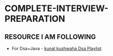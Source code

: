# COMPLETE-INTERVIEW-PREPARATION
## RESOURCE I AM FOLLOWING 
  -  For Dsa+Java  - [ kunal kushwaha Dsa Playlist ](https://youtube.com/playlist?list=PL9gnSGHSqcnr_DxHsP7AW9ftq0AtAyYqJ)
  
  
